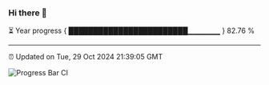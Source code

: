 ### Hi there 👋

⏳ Year progress { ████████████████████████▁▁▁▁▁▁ } 82.76 %

---

⏰ Updated on Tue, 29 Oct 2024 21:39:05 GMT

![Progress Bar CI](https://github.com/IshwaranRudhara/GIT-ACTION/workflows/Progress%20Bar%20CI/badge.svg)

